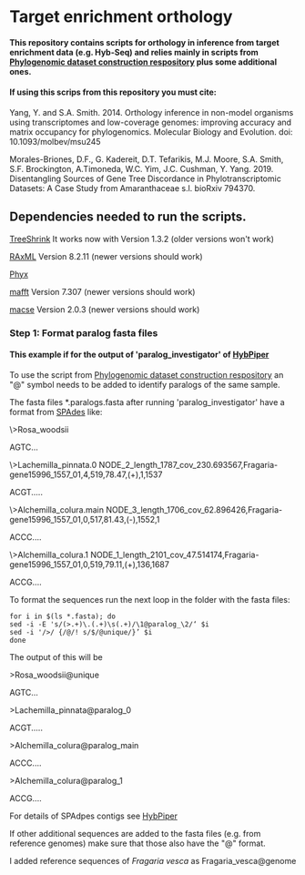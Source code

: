 # Target enrichment orthology

#### This repository contains scripts for orthology in inference from target enrichment data (e.g. Hyb-Seq) and relies mainly in scripts from [Phylogenomic dataset construction respository](https://bitbucket.org/yangya/phylogenomic_dataset_construction/src/master/) plus some additional ones.

#### If using this scrips from this repository you must cite:

Yang, Y. and S.A. Smith. 2014. Orthology inference in non-model organisms using transcriptomes and low-coverage genomes: improving accuracy and matrix occupancy for phylogenomics. Molecular Biology and Evolution. doi: 10.1093/molbev/msu245

Morales-Briones, D.F., G. Kadereit, D.T. Tefarikis, M.J. Moore, S.A. Smith, S.F. Brockington, A.Timoneda, W.C. Yim, J.C. Cushman, Y. Yang. 2019. Disentangling Sources of Gene Tree Discordance in Phylotranscriptomic Datasets: A Case Study from Amaranthaceae s.l. bioRxiv 794370.



## Dependencies needed to run the scripts. 

[TreeShrink](https://github.com/uym2/TreeShrink) It works now with Version 1.3.2 (older versions won't work)

[RAxML](https://github.com/stamatak/standard-RAxML) Version 8.2.11  (newer versions should work)

[Phyx](https://github.com/FePhyFoFum/phyx)

[mafft](https://mafft.cbrc.jp/alignment/software/) Version 7.307 (newer versions should work)

[macse](https://bioweb.supagro.inra.fr/macse/index.php?menu=releases) Version 2.0.3 (newer versions should work)



### Step 1: Format paralog fasta files

#### **This example if for the output of 'paralog_investigator' of [HybPiper](https://github.com/mossmatters/HybPiper/wiki/Paralogs)**

To use the script from [Phylogenomic dataset construction respository](https://bitbucket.org/yangya/phylogenomic_dataset_construction/src/master/) an "@" symbol needs to be added to identify paralogs of the same sample.

The fasta files *.paralogs.fasta after running 'paralog_investigator' have a format from [SPAdes](http://cab.spbu.ru/software/spades/) like:

<p>\>Rosa_woodsii<br>
<p>AGTC...<br>
<p>\>Lachemilla_pinnata.0 NODE_2_length_1787_cov_230.693567,Fragaria-gene15996_1557_01,4,519,78.47,(+),1,1537<br>
<p>ACGT.....<br>
<p>\>Alchemilla_colura.main NODE_3_length_1706_cov_62.896426,Fragaria-gene15996_1557_01,0,517,81.43,(-),1552,1<br>
<p>ACCC....<br>
<p>\>Alchemilla_colura.1 NODE_1_length_2101_cov_47.514174,Fragaria-gene15996_1557_01,0,519,79.11,(+),136,1687<br>
<p>ACCG....<br>

To format the sequences run the next loop in the folder with the fasta files:

	for i in $(ls *.fasta); do
	sed -i -E 's/(>.+)\.(.+)\s(.+)/\1@paralog_\2/‘ $i
	sed -i '/>/ {/@/! s/$/@unique/}’ $i
	done 
	
The output of this will be

\>Rosa_woodsii@unique

AGTC...

\>Lachemilla_pinnata@paralog_0

ACGT.....

\>Alchemilla_colura@paralog_main

ACCC....

\>Alchemilla_colura@paralog_1

ACCG....

For details of SPAdpes contigs see [HybPiper](https://github.com/mossmatters/HybPiper/wiki/Paralogs)


If other additional sequences are added to the fasta files (e.g. from reference genomes) make sure that those also have the "@" format.

I added reference sequences of <em>Fragaria vesca</em> as Fragaria_vesca@genome

